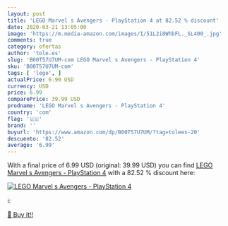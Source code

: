 ```yaml
---
layout: post
title: 'LEGO Marvel s Avengers - PlayStation 4 at 82.52 % discount'
date: 2020-03-21 13:05:00
image: 'https://m.media-amazon.com/images/I/51L2i8WhbFL._SL400_.jpg'
comments: true
category: ofertas
author: 'tole.es'
slug: 'B00T57U7UM-com LEGO Marvel s Avengers - PlayStation 4'
sku: 'B00T57U7UM-com'
tags: [ 'lego', ]
actualPrice: 6.99 USD
currency: USD
price: 6.99
comparePrice: 39.99 USD
prodname: 'LEGO Marvel s Avengers - PlayStation 4'
country: 'com'
flag: '🇺🇸'
brand: ''
buyurl: 'https://www.amazon.com/dp/B00T57U7UM/?tag=tolees-20'
descuento: '82.52'
average: '6.99'
---
```


With a final price of 6.99 USD (original: 39.99 USD) you can find [LEGO Marvel s Avengers - PlayStation 4](https://www.amazon.com/dp/B00T57U7UM/?tag=tolees-20) with a  82.52 % discount here:

[![LEGO Marvel s Avengers - PlayStation 4](https://m.media-amazon.com/images/I/51L2i8WhbFL._SL400_.jpg)](https://www.amazon.com/dp/B00T57U7UM/?tag=tolees-20)

ℹ️:


[🛒 Buy it!!](https://www.amazon.com/dp/B00T57U7UM/?tag=tolees-20)
